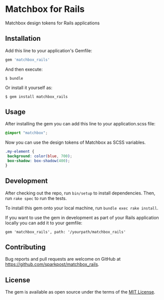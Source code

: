 # Matchbox for Rails
Matchbox design tokens for Rails applications

## Installation

Add this line to your application's Gemfile:

```ruby
gem 'matchbox_rails'
```

And then execute:

    $ bundle

Or install it yourself as:

    $ gem install matchbox_rails

## Usage

After installing the gem you can add this line to your application.scss file:

```scss
@import "matchbox";
```

Now you can use the design tokens of Matchbox as SCSS variables.

```scss
.my-element {
 background: color(blue, 700);
 box-shadow: box-shadow(400);
}
```

## Development

After checking out the repo, run `bin/setup` to install dependencies. Then, run `rake spec` to run the tests.

To install this gem onto your local machine, run `bundle exec rake install`.

If you want to use the gem in development as part of your Rails application locally you can add it to your gemfile:

`gem 'matchbox_rails', path: '/yourpath/matchbox_rails'`

## Contributing

Bug reports and pull requests are welcome on GitHub at https://github.com/sparkpost/matchbox_rails.

## License

The gem is available as open source under the terms of the [MIT License](https://opensource.org/licenses/MIT).
